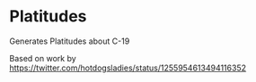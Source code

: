 # Platitudes
Generates Platitudes about C-19

Based on work by https://twitter.com/hotdogsladies/status/1255954613494116352
